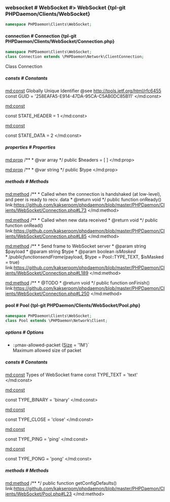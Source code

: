 ### websocket # WebSocket #> WebSocket {tpl-git PHPDaemon/Clients/WebSocket}

```php
namespace PHPDaemon\Clients\WebSocket;
```

<!-- include-namespace path="\PHPDaemon\Clients\WebSocket" level="" access="" -->
#### connection # Connection {tpl-git PHPDaemon/Clients/WebSocket/Connection.php}

```php
namespace PHPDaemon\Clients\WebSocket;
class Connection extends \PHPDaemon\Network\ClientConnection;
```

Class Connection

##### consts # Constants

<md:const>
Globally Unique Identifier @see http://tools.ietf.org/html/rfc6455
const GUID = '258EAFA5-E914-47DA-95CA-C5AB0DC85B11'
</md:const>

<md:const>

const STATE_HEADER = 1
</md:const>

<md:const>

const STATE_DATA = 2
</md:const>

<div class="clearboth"></div>

##### properties # Properties

<md:prop>
/**
	 * @var array
	 */
public $headers = [ ]
</md:prop>

<md:prop>
/**
	 * @var string
	 */
public $type
</md:prop>

<div class="clearboth"></div>

##### methods # Methods

<md:method>
/**
	 * Called when the connection is handshaked (at low-level), and peer is ready to recv. data
	 * @return void
	 */
public function onReady()
link:https://github.com/kakserpom/phpdaemon/blob/master/PHPDaemon/Clients/WebSocket/Connection.php#L73
</md:method>

<md:method>
/**
	 * Called when new data received
	 * @return void
	 */
public function onRead()
link:https://github.com/kakserpom/phpdaemon/blob/master/PHPDaemon/Clients/WebSocket/Connection.php#L85
</md:method>

<md:method>
/**
	 * Send frame to WebSocket server
	 * @param string  $payload
	 * @param string  $type
	 * @param boolean $isMasked
	 */
public function sendFrame($payload, $type = Pool::TYPE_TEXT, $isMasked = true)
link:https://github.com/kakserpom/phpdaemon/blob/master/PHPDaemon/Clients/WebSocket/Connection.php#L189
</md:method>

<md:method>
/**
	 * @TODO
	 * @return void
	 */
public function onFinish()
link:https://github.com/kakserpom/phpdaemon/blob/master/PHPDaemon/Clients/WebSocket/Connection.php#L250
</md:method>

<div class="clearboth"></div>

#### pool # Pool {tpl-git PHPDaemon/Clients/WebSocket/Pool.php}

```php
namespace PHPDaemon\Clients\WebSocket;
class Pool extends \PHPDaemon\Network\Client;
```

##### options # Options

 - `:p`max-allowed-packet ([Size](#config/types/size) = '1M')`  
 Maximum allowed size of packet

##### consts # Constants

<md:const>
Types of WebSocket frame
const TYPE_TEXT = 'text'
</md:const>

<md:const>

const TYPE_BINARY = 'binary'
</md:const>

<md:const>

const TYPE_CLOSE = 'close'
</md:const>

<md:const>

const TYPE_PING = 'ping'
</md:const>

<md:const>

const TYPE_PONG = 'pong'
</md:const>

<div class="clearboth"></div>

##### methods # Methods

<md:method>
/**
 */
public function getConfigDefaults()
link:https://github.com/kakserpom/phpdaemon/blob/master/PHPDaemon/Clients/WebSocket/Pool.php#L23
</md:method>

<div class="clearboth"></div>


<!--/ include-namespace -->